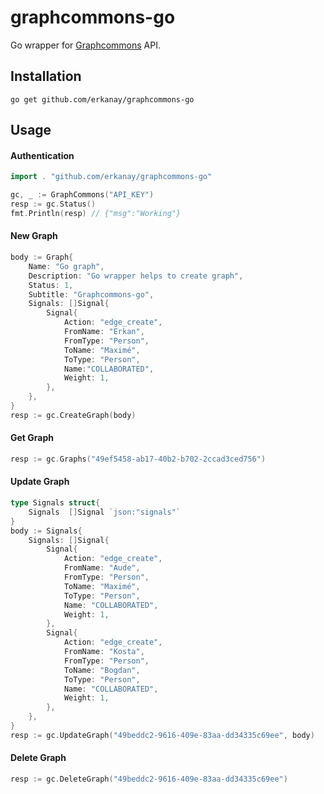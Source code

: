 # graphcommons-go

Go wrapper for [Graphcommons](https://graphcommons.github.io/api-v1/) API.

## Installation

```
go get github.com/erkanay/graphcommons-go
```

## Usage

#### Authentication
```go
import . "github.com/erkanay/graphcommons-go"

gc, _ := GraphCommons("API_KEY")
resp := gc.Status()
fmt.Println(resp) // {"msg":"Working"}

```

#### New Graph
```go
body := Graph{
    Name: "Go graph",
    Description: "Go wrapper helps to create graph",
    Status: 1,
    Subtitle: "Graphcommons-go",
    Signals: []Signal{
        Signal{
            Action: "edge_create",
            FromName: "Erkan",
            FromType: "Person",
            ToName: "Maximé",
            ToType: "Person",
            Name:"COLLABORATED",
            Weight: 1,
        },
    },
}
resp := gc.CreateGraph(body)
```

#### Get Graph
```go
resp := gc.Graphs("49ef5458-ab17-40b2-b702-2ccad3ced756")
```

#### Update Graph
```go
type Signals struct{
	Signals  []Signal `json:"signals"`
}
body := Signals{
    Signals: []Signal{
        Signal{
            Action: "edge_create",
            FromName: "Aude",
            FromType: "Person",
            ToName: "Maximé",
            ToType: "Person",
            Name: "COLLABORATED",
            Weight: 1,
        },
        Signal{
            Action: "edge_create",
            FromName: "Kosta",
            FromType: "Person",
            ToName: "Bogdan",
            ToType: "Person",
            Name: "COLLABORATED",
            Weight: 1,
        },
    },
}
resp := gc.UpdateGraph("49beddc2-9616-409e-83aa-dd34335c69ee", body)
```

#### Delete Graph
```go
resp := gc.DeleteGraph("49beddc2-9616-409e-83aa-dd34335c69ee")
```
